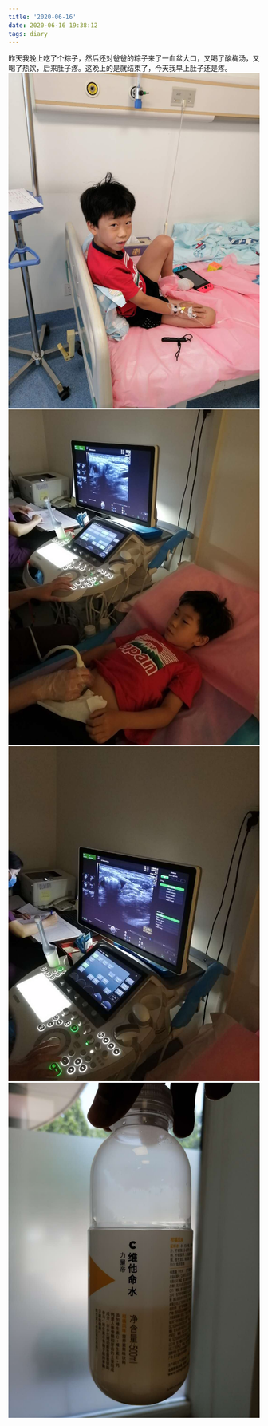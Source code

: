 ```yaml
---
title: '2020-06-16'
date: 2020-06-16 19:38:12
tags: diary
---
```

昨天我晚上吃了个粽子，然后还对爸爸的粽子来了一血盆大口，又喝了酸梅汤，又喝了热饮，后来肚子疼。这晚上的是就结束了，今天我早上肚子还是疼。
![imge1](../images/671592397154_.pic.jpg)
![imge1](../images/681592397155_.pic.jpg)
![imge1](../images/691592397156_.pic.jpg)
![imge1](../images/701592397157_.pic.jpg)
